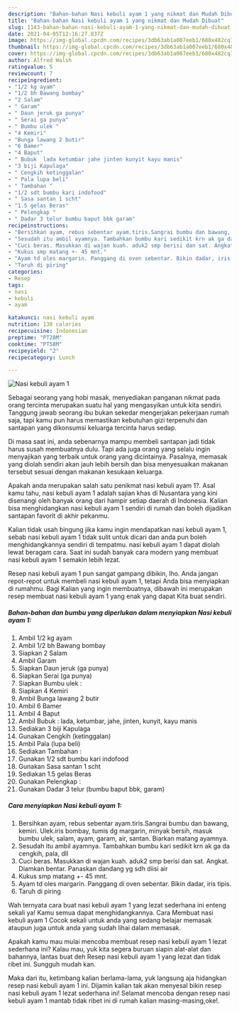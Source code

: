 ```yaml
---
description: "Bahan-bahan Nasi kebuli ayam 1 yang nikmat dan Mudah Dibuat"
title: "Bahan-bahan Nasi kebuli ayam 1 yang nikmat dan Mudah Dibuat"
slug: 1143-bahan-bahan-nasi-kebuli-ayam-1-yang-nikmat-dan-mudah-dibuat
date: 2021-04-05T12:16:27.837Z
image: https://img-global.cpcdn.com/recipes/3db63ab1a007eeb1/680x482cq70/nasi-kebuli-ayam-1-foto-resep-utama.jpg
thumbnail: https://img-global.cpcdn.com/recipes/3db63ab1a007eeb1/680x482cq70/nasi-kebuli-ayam-1-foto-resep-utama.jpg
cover: https://img-global.cpcdn.com/recipes/3db63ab1a007eeb1/680x482cq70/nasi-kebuli-ayam-1-foto-resep-utama.jpg
author: Alfred Walsh
ratingvalue: 5
reviewcount: 7
recipeingredient:
- "1/2 kg ayam"
- "1/2 bh Bawang bombay"
- "2 Salam"
- " Garam"
- " Daun jeruk ga punya"
- " Serai ga punya"
- " Bumbu ulek "
- "4 Kemiri"
- "Bunga lawang 2 butir"
- "6 Bamer"
- "4 Baput"
- " Bubuk  lada ketumbar jahe jinten kunyit kayu manis"
- "3 biji Kapulaga"
- " Cengkih ketinggalan"
- " Pala lupa beli"
- " Tambahan "
- "1/2 sdt bumbu kari indofood"
- " Sasa santan 1 scht"
- "1.5 gelas Beras"
- " Pelengkap "
- " Dadar 3 telur bumbu baput bbk garam"
recipeinstructions:
- "Bersihkan ayam, rebus sebentar ayam.tiris.Sangrai bumbu dan bawang, kemiri. Ulek.iris bombay, tumis dg margarin, minyak bersih, masuk bumbu ulek, salam, ayam, garam, air, santan. Biarkan matang ayamnya."
- "Sesudah itu ambil ayamnya. Tambahkan bumbu kari sedikit krn ak ga da cengkih, pala, dll"
- "Cuci beras. Masukkan di wajan kuah. aduk2 smp berisi dan sat. Angkat. Diamkan bentar. Panaskan dandang yg sdh diisi air"
- "Kukus smp matang +- 45 mnt."
- "Ayam td oles margarin. Panggang di oven sebentar. Bikin dadar, iris tipis."
- "Taruh di piring"
categories:
- Resep
tags:
- nasi
- kebuli
- ayam

katakunci: nasi kebuli ayam 
nutrition: 130 calories
recipecuisine: Indonesian
preptime: "PT28M"
cooktime: "PT58M"
recipeyield: "2"
recipecategory: Lunch

---
```



![Nasi kebuli ayam 1](https://img-global.cpcdn.com/recipes/3db63ab1a007eeb1/680x482cq70/nasi-kebuli-ayam-1-foto-resep-utama.jpg)

Sebagai seorang yang hobi masak, menyediakan panganan nikmat pada orang tercinta merupakan suatu hal yang mengasyikan untuk kita sendiri. Tanggung jawab seorang ibu bukan sekedar mengerjakan pekerjaan rumah saja, tapi kamu pun harus memastikan kebutuhan gizi terpenuhi dan santapan yang dikonsumsi keluarga tercinta harus sedap.

Di masa  saat ini, anda sebenarnya mampu membeli santapan jadi tidak harus susah membuatnya dulu. Tapi ada juga orang yang selalu ingin menyajikan yang terbaik untuk orang yang dicintainya. Pasalnya, memasak yang diolah sendiri akan jauh lebih bersih dan bisa menyesuaikan makanan tersebut sesuai dengan makanan kesukaan keluarga. 



Apakah anda merupakan salah satu penikmat nasi kebuli ayam 1?. Asal kamu tahu, nasi kebuli ayam 1 adalah sajian khas di Nusantara yang kini disenangi oleh banyak orang dari hampir setiap daerah di Indonesia. Kalian bisa menghidangkan nasi kebuli ayam 1 sendiri di rumah dan boleh dijadikan santapan favorit di akhir pekanmu.

Kalian tidak usah bingung jika kamu ingin mendapatkan nasi kebuli ayam 1, sebab nasi kebuli ayam 1 tidak sulit untuk dicari dan anda pun boleh menghidangkannya sendiri di tempatmu. nasi kebuli ayam 1 dapat diolah lewat beragam cara. Saat ini sudah banyak cara modern yang membuat nasi kebuli ayam 1 semakin lebih lezat.

Resep nasi kebuli ayam 1 pun sangat gampang dibikin, lho. Anda jangan repot-repot untuk membeli nasi kebuli ayam 1, tetapi Anda bisa menyiapkan di rumahmu. Bagi Kalian yang ingin membuatnya, dibawah ini merupakan resep membuat nasi kebuli ayam 1 yang enak yang dapat Kita buat sendiri.

<!--inarticleads1-->

##### Bahan-bahan dan bumbu yang diperlukan dalam menyiapkan Nasi kebuli ayam 1:

1. Ambil 1/2 kg ayam
1. Ambil 1/2 bh Bawang bombay
1. Siapkan 2 Salam
1. Ambil  Garam
1. Siapkan  Daun jeruk (ga punya)
1. Siapkan  Serai (ga punya)
1. Siapkan  Bumbu ulek :
1. Siapkan 4 Kemiri
1. Ambil Bunga lawang 2 butir
1. Ambil 6 Bamer
1. Ambil 4 Baput
1. Ambil  Bubuk : lada, ketumbar, jahe, jinten, kunyit, kayu manis
1. Sediakan 3 biji Kapulaga
1. Gunakan  Cengkih (ketinggalan)
1. Ambil  Pala (lupa beli)
1. Sediakan  Tambahan :
1. Gunakan 1/2 sdt bumbu kari indofood
1. Gunakan  Sasa santan 1 scht
1. Sediakan 1.5 gelas Beras
1. Gunakan  Pelengkap :
1. Gunakan  Dadar 3 telur (bumbu baput bbk, garam)




<!--inarticleads2-->

##### Cara menyiapkan Nasi kebuli ayam 1:

1. Bersihkan ayam, rebus sebentar ayam.tiris.Sangrai bumbu dan bawang, kemiri. Ulek.iris bombay, tumis dg margarin, minyak bersih, masuk bumbu ulek, salam, ayam, garam, air, santan. Biarkan matang ayamnya.
1. Sesudah itu ambil ayamnya. Tambahkan bumbu kari sedikit krn ak ga da cengkih, pala, dll
1. Cuci beras. Masukkan di wajan kuah. aduk2 smp berisi dan sat. Angkat. Diamkan bentar. Panaskan dandang yg sdh diisi air
1. Kukus smp matang +- 45 mnt.
1. Ayam td oles margarin. Panggang di oven sebentar. Bikin dadar, iris tipis.
1. Taruh di piring




Wah ternyata cara buat nasi kebuli ayam 1 yang lezat sederhana ini enteng sekali ya! Kamu semua dapat menghidangkannya. Cara Membuat nasi kebuli ayam 1 Cocok sekali untuk anda yang sedang belajar memasak ataupun juga untuk anda yang sudah lihai dalam memasak.

Apakah kamu mau mulai mencoba membuat resep nasi kebuli ayam 1 lezat sederhana ini? Kalau mau, yuk kita segera buruan siapin alat-alat dan bahannya, lantas buat deh Resep nasi kebuli ayam 1 yang lezat dan tidak ribet ini. Sungguh mudah kan. 

Maka dari itu, ketimbang kalian berlama-lama, yuk langsung aja hidangkan resep nasi kebuli ayam 1 ini. Dijamin kalian tak akan menyesal bikin resep nasi kebuli ayam 1 lezat sederhana ini! Selamat mencoba dengan resep nasi kebuli ayam 1 mantab tidak ribet ini di rumah kalian masing-masing,oke!.

